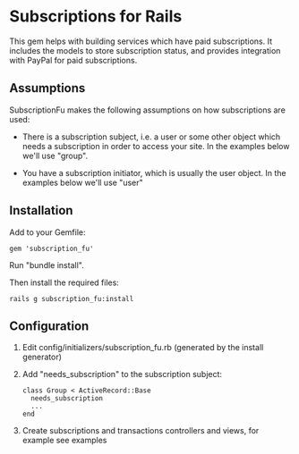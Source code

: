# Subscriptions for Rails

This gem helps with building services which have paid subscriptions. It includes the models to store subscription status, and provides integration with PayPal for paid subscriptions.

## Assumptions

SubscriptionFu makes the following assumptions on how subscriptions are used:

 * There is a subscription subject, i.e. a user or some other object which needs a subscription in order to access your site. In the examples below we'll use "group".

 * You have a subscription initiator, which is usually the user object. In the examples below we'll use "user"

## Installation

Add to your Gemfile:

    gem 'subscription_fu'

Run "bundle install".

Then install the required files:

    rails g subscription_fu:install

## Configuration

 1. Edit config/initializers/subscription\_fu.rb (generated by the install generator)

 2. Add "needs\_subscription" to the subscription subject:

        class Group < ActiveRecord::Base
          needs_subscription
          ...
        end

 3. Create subscriptions and transactions controllers and views, for example see examples

